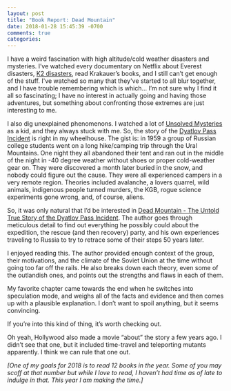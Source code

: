 ```yaml
---
layout: post
title: "Book Report: Dead Mountain"
date: 2018-01-28 15:45:39 -0700
comments: true
categories: 
---
```

I have a weird fascination with high altitude/cold weather disasters and mysteries. I’ve watched every documentary on Netflix about Everest disasters, [K2 disasters](https://www.netflix.com/watch/70268450?trackId=13752289&tctx=0%2C0%2Cfcfcdc13-2e02-4aa4-be4f-53f68f4238ee-107915969), read Krakauer’s books, and I still can’t get enough of the stuff. I've watched so many that they've started to all blur together, and I have trouble remembering which is which... I’m not sure why I find it all so fascinating; I have no interest in actually going and having those adventures, but something about confronting those extremes are just interesting to me.

I also dig unexplained phenomenons. I watched a lot of [Unsolved Mysteries](https://en.wikipedia.org/wiki/Unsolved_Mysteries) as a kid, and they always stuck with me. So, the story of the [Dyatlov Pass Incident](https://en.wikipedia.org/wiki/Dyatlov_Pass_incident) is right in my wheelhouse. The gist is: in 1959 a group of Russian college students went on a long hike/camping trip through the Ural Mountains. One night they all abandoned their tent and ran out in the middle of the night in -40 degree weather without shoes or proper cold-weather gear on. They were discovered a month later buried in the snow, and nobody could figure out the cause. They were all experienced campers in a very remote region. Theories included avalanche, a lovers quarrel, wild animals, indigenous people turned murders, the KGB, rogue science experiments gone wrong, and, of course, aliens. 

So, it was only natural that I’d be interested in [Dead Mountain - The Untold True Story of the Dyatlov Pass Incident](https://www.amazon.com/Dead-Mountain-Untold-Dyatlov-Incident-ebook/dp/B00CUSQOA0/ref=sr_1_1?sr=8-1&ie=UTF8&keywords=dead%2Bmountain%2Bthe%2Buntold%2Btrue%2Bstory%2Bof%2Bthe%2Bdyatlov%2Bpass%2Bincident&tag=thepetzoo-20&qid=1516651192). The author goes through meticulous detail to find out everything he possibly could about the expedition, the rescue (and then recovery) party, and his own experiences traveling to Russia to try to retrace some of their steps 50 years later.

I enjoyed reading this. The author provided enough context of the group, their motivations, and the climate of the Soviet Union at the time without going too far off the rails. He also breaks down each theory, even some of the outlandish ones, and points out the strengths and flaws in each of them.

My favorite chapter came towards the end when he switches into speculation mode, and weighs all of the facts and evidence and then comes up with a plausible explanation. I don’t want to spoil anything, but it seems convincing.

If you’re into this kind of thing, it’s worth checking out. 

Oh yeah, Hollywood also made a movie “about” the story a few years ago. I didn’t see that one, but it included time-travel and teleporting mutants apparently. I think we can rule that one out.

*[One of my goals for 2018 is to read 12 books in the year. Some of you may scoff at that number but while I love to read, I haven’t had time as of late to indulge in that. This year I am making the time.]*
